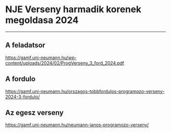 # NJE Verseny harmadik korenek megoldasa 2024
---
## A feladatsor
https://gamf.uni-neumann.hu/wp-content/uploads/2024/02/ProgVerseny_3_ford_2024.pdf

## A fordulo
https://gamf.uni-neumann.hu/orszagos-tobbfordulos-programozo-verseny-2024-3-fordulo/

## Az egesz verseny
https://gamf.uni-neumann.hu/neumann-janos-programozo-verseny/
